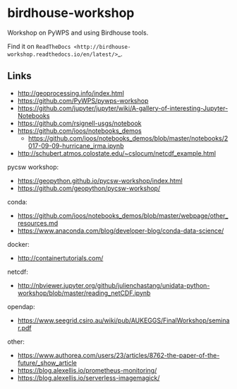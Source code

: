 # birdhouse-workshop

Workshop on PyWPS and using Birdhouse tools.

Find it on `ReadTheDocs <http://birdhouse-workshop.readthedocs.io/en/latest/>`_.

## Links

* http://geoprocessing.info/index.html
* https://github.com/PyWPS/pywps-workshop
* https://github.com/jupyter/jupyter/wiki/A-gallery-of-interesting-Jupyter-Notebooks
* https://github.com/rsignell-usgs/notebook
* https://github.com/ioos/notebooks_demos
  * https://github.com/ioos/notebooks_demos/blob/master/notebooks/2017-09-09-hurricane_irma.ipynb
* http://schubert.atmos.colostate.edu/~cslocum/netcdf_example.html

pycsw workshop:
* https://geopython.github.io/pycsw-workshop/index.html
* https://github.com/geopython/pycsw-workshop/

conda:
* https://github.com/ioos/notebooks_demos/blob/master/webpage/other_resources.md
* https://www.anaconda.com/blog/developer-blog/conda-data-science/

docker:
* http://containertutorials.com/

netcdf:
* http://nbviewer.jupyter.org/github/julienchastang/unidata-python-workshop/blob/master/reading_netCDF.ipynb

opendap:
* https://www.seegrid.csiro.au/wiki/pub/AUKEGGS/FinalWorkshop/seminar.pdf

other:
* https://www.authorea.com/users/23/articles/8762-the-paper-of-the-future/_show_article
* https://blog.alexellis.io/prometheus-monitoring/
* https://blog.alexellis.io/serverless-imagemagick/
